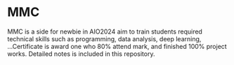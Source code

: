 # MMC
MMC is a side for newbie in AIO2024 aim to train students required technical skills such as programming, data analysis, deep learning, ...Certificate is award one who 80% attend mark, and finished 100% project works. Detailed notes is included in this repository. 
